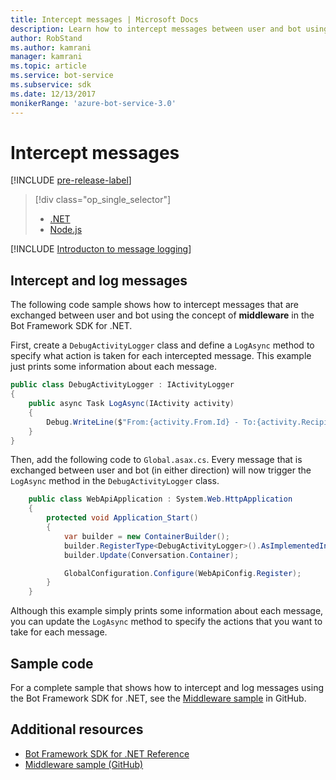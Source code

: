 ```yaml
---
title: Intercept messages | Microsoft Docs
description: Learn how to intercept messages between user and bot using the Bot Framework SDK for .NET.
author: RobStand
ms.author: kamrani
manager: kamrani
ms.topic: article
ms.service: bot-service
ms.subservice: sdk
ms.date: 12/13/2017
monikerRange: 'azure-bot-service-3.0'
---
```

# Intercept messages

[!INCLUDE [pre-release-label](../includes/pre-release-label-v3.md)]

> [!div class="op_single_selector"]
> - [.NET](../dotnet/bot-builder-dotnet-middleware.md)
> - [Node.js](../nodejs/bot-builder-nodejs-intercept-messages.md)

[!INCLUDE [Introducton to message logging](../includes/snippet-message-logging-intro.md)]

## Intercept and log messages

The following code sample shows how to intercept messages that are exchanged between user and bot 
using the concept of **middleware** in the Bot Framework SDK for .NET. 

First, create a `DebugActivityLogger` class and define a `LogAsync` method to specify what action is taken for each intercepted message. This example just prints some information about each message.

```cs
public class DebugActivityLogger : IActivityLogger
{
    public async Task LogAsync(IActivity activity)
    {
        Debug.WriteLine($"From:{activity.From.Id} - To:{activity.Recipient.Id} - Message:{activity.AsMessageActivity()?.Text}");
    }
}
```

Then, add the following code to `Global.asax.cs`.  Every message that is exchanged between user and bot (in either direction) will now trigger the `LogAsync` method in the `DebugActivityLogger` class. 

```cs
	public class WebApiApplication : System.Web.HttpApplication
	{
        protected void Application_Start()
        {
            var builder = new ContainerBuilder();
            builder.RegisterType<DebugActivityLogger>().AsImplementedInterfaces().InstancePerDependency();
            builder.Update(Conversation.Container);

            GlobalConfiguration.Configure(WebApiConfig.Register);
        }
    }
```

Although this example simply prints some information about each message, you can update the `LogAsync` method to specify the actions that you want to take for each message. 

## Sample code 

For a complete sample that shows how to intercept and log messages using the Bot Framework SDK for .NET, see the <a href="https://github.com/Microsoft/BotBuilder-Samples/tree/master/CSharp/core-Middleware" target="_blank">Middleware sample</a> in GitHub. 

## Additional resources

- <a href="/dotnet/api/?view=botbuilder-3.11.0" target="_blank">Bot Framework SDK for .NET Reference</a>
- <a href="https://github.com/Microsoft/BotBuilder-Samples/tree/master/CSharp/core-Middleware" target="_blank">Middleware sample (GitHub)</a>
